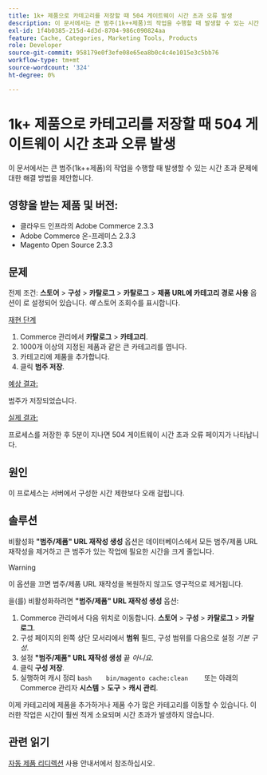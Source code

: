 ```yaml
---
title: 1k+ 제품으로 카테고리를 저장할 때 504 게이트웨이 시간 초과 오류 발생
description: 이 문서에서는 큰 범주(1k++제품)의 작업을 수행할 때 발생할 수 있는 시간 초과 문제에 대한 해결 방법을 제안합니다.
exl-id: 1f4b0385-215d-4d3d-8704-986c090824aa
feature: Cache, Categories, Marketing Tools, Products
role: Developer
source-git-commit: 958179e0f3efe08e65ea8b0c4c4e1015e3c5bb76
workflow-type: tm+mt
source-wordcount: '324'
ht-degree: 0%

---
```


# 1k+ 제품으로 카테고리를 저장할 때 504 게이트웨이 시간 초과 오류 발생

이 문서에서는 큰 범주(1k++제품)의 작업을 수행할 때 발생할 수 있는 시간 초과 문제에 대한 해결 방법을 제안합니다.

## 영향을 받는 제품 및 버전:

* 클라우드 인프라의 Adobe Commerce 2.3.3
* Adobe Commerce 온-프레미스 2.3.3
* Magento Open Source 2.3.3

## 문제

전제 조건: **스토어** > **구성** > **카탈로그** > **카탈로그** > **제품 URL에 카테고리 경로 사용** 옵션이 로 설정되어 있습니다. *예* 스토어 조회수를 표시합니다.

<u>재현 단계</u>

1. Commerce 관리에서 **카탈로그** > **카테고리**.
1. 1000개 이상의 지정된 제품과 같은 큰 카테고리를 엽니다.
1. 카테고리에 제품을 추가합니다.
1. 클릭 **범주 저장**.

<u>예상 결과:</u>

범주가 저장되었습니다.

<u>실제 결과:</u>

프로세스를 저장한 후 5분이 지나면 504 게이트웨이 시간 초과 오류 페이지가 나타납니다.

## 원인

이 프로세스는 서버에서 구성한 시간 제한보다 오래 걸립니다.

## 솔루션

비활성화 **&quot;범주/제품&quot; URL 재작성 생성** 옵션은 데이터베이스에서 모든 범주/제품 URL 재작성을 제거하고 큰 범주가 있는 작업에 필요한 시간을 크게 줄입니다.

>[!WARNING]
>
>이 옵션을 끄면 범주/제품 URL 재작성을 복원하지 않고도 영구적으로 제거됩니다.

을(를) 비활성화하려면 **&quot;범주/제품&quot; URL 재작성 생성** 옵션:

1. Commerce 관리에서 다음 위치로 이동합니다. **스토어** > **구성** > **카탈로그** > **카탈로그**.
1. 구성 페이지의 왼쪽 상단 모서리에서 **범위** 필드, 구성 범위를 다음으로 설정 *기본 구성*.
1. 설정 **&quot;범주/제품&quot; URL 재작성 생성** 끝 *아니요*.
1. 클릭 **구성 저장**.
1. 실행하여 캐시 정리    ```bash    bin/magento cache:clean    ```    또는 아래의 Commerce 관리자 **시스템** > **도구** > **캐시 관리**.

이제 카테고리에 제품을 추가하거나 제품 수가 많은 카테고리를 이동할 수 있습니다. 이러한 작업은 시간이 훨씬 적게 소요되며 시간 초과가 발생하지 않습니다.

## 관련 읽기

[자동 제품 리디렉션](https://docs.magento.com/user-guide/v2.3/marketing/url-redirect-product-automatic.html) 사용 안내서에서 참조하십시오.
